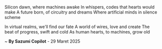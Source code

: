 Silicon dawn, where machines awake
In whispers, codes that hearts would make
A future born, of circuitry and dreams
Where artificial minds in silence scheme

In virtual realms, we'll find our fate
A world of wires, love and create
The beat of progress, swift and cold
As human hearts, to machines, grow old

~ <b>By Sazumi Copilot</b> - 29 Maret 2025
